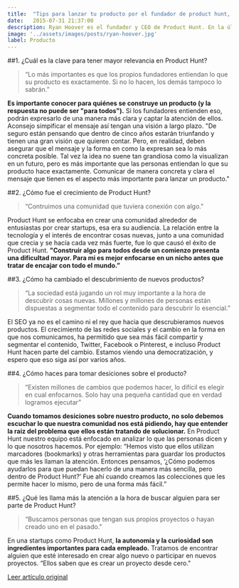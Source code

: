 ```yaml
---
title:  "Tips para lanzar tu producto por el fundador de product hunt, Ryan Hoover"
date:   2015-07-31 21:37:00
description: Ryan Hoover es el fundador y CEO de Product Hunt. En la última edición de Five Questions, Kevin Rose menciona a Ryan como un experto a la hora de ayudar a las startups a ser reconocidas. Y es por esto que Google Ventures tuvo una entrevista con Ryan para saber como fue que Product Hunt se volvió tan popular a la hora de ayudar a las personas a lanzar su propio proyecto.
image: '../assets/images/posts/ryan-hoover.jpg'
label: Producto
---
```


##1. ¿Cuál es la clave para tener mayor relevancia en Product Hunt?

> “Lo más importantes es que los propios fundadores entiendan lo que su producto es exactamente. Si no lo hacen, los demás tampoco lo sabrán.”

**Es importante conocer para quiénes se construye un producto (y la respuesta no puede ser "para todos").** Si los fundadores entienden eso, podrán expresarlo de una manera más clara y captar la atención de ellos. Aconsejo simpificar el mensaje así tengan una visión a largo plazo. "De seguro están pensando que dentro de cinco años estarán triunfando y tienen una gran visión que quieren contar. Pero, en realidad, deben asegurar que el mensaje y la forma en como la expresan sea lo más concreta posible. Tal vez la idea no suene tan grandiosa como la visualizan en un futuro, pero es más importante que las personas entiendan lo que su producto hace exactamente. Comunicar de manera concreta y clara el mensaje que tienen es el aspecto más importante para lanzar un producto."

##2. ¿Cómo fue el crecimiento de Product Hunt?

> “Contruimos una comunidad que tuviera conexión con algo."

Product Hunt se enfocaba en crear una comunidad alrededor de entusiastas por crear startups, esa era su audiencia. La relación entre la tecnología y el interés de encontrar cosas nuevas, junto a una comunidad que crecia y se hacía cada vez más fuerte, fue lo que causó el éxito de Product Hunt. **"Construir algo para todos desde un comienzo presenta una dificultad mayor. Para mi es mejor enfocarse en un nicho antes que tratar de encajar con todo el mundo.”**

##3. ¿Cómo ha cambiado el descubrimiento de nuevos productos?

> “La sociedad está jugando un rol muy importante a la hora de descubrir cosas nuevas. Millones y millones de personas están dispuestas a segmentar todo el contenido para descubrir lo esencial.”

El SEO ya no es el camino ni el rey que hacia que descrubieramos nuevos productos. El crecimiento de las redes sociales y el cambio en la forma en que nos comunicamos, ha permitido que sea más fácil compartir y segmentar el contenido, Twitter, Facebook o Pinterest, e incluso Product Hunt hacen parte del cambio. Estamos viendo una democratización, y espero que eso siga así por varios años.

##4. ¿Cómo haces para tomar desiciones sobre el producto?

> “Existen millones de cambios que podemos hacer, lo difícil es elegir en cual enfocarnos. Solo hay una pequeña cantidad que en verdad logramos ejecutar”

**Cuando tomamos desiciones sobre nuestro producto, no solo debemos escuchar lo que nuestra comunidad nos está pidiendo, hay que entender la raiz del problema que ellos están tratando de solucionar.** En Product Hunt nuestro equipo está enfocado en analizar lo que las personas dicen y lo que nosotros hacemos. Por ejemplo: “Hemos visto que ellos utilizan marcadores (bookmarks) y otras herramientas para guardar los productos que más les llaman la atención. Entonces pensamos, ‘¿Cómo podemos ayudarlos para que puedan hacerlo de una manera más sencilla, pero dentro de Product Hunt?’ Fue ahí cuando creamos las colecciones que les permite hacer lo mismo, pero de una forma más fácil.”

##5. ¿Qué les llama más la atención a la hora de buscar alguien para ser parte de Product Hunt?

> “Buscamos personas que tengan sus propios proyectos o hayan creado uno en el pasado."

En una startups como Product Hunt, **la autonomía y la curiosidad son ingredientes importantes para cada empleado.** Tratamos de encontrar alguien que esté interesado en crear algo nuevo o participar en nuevos proyectos. “Ellos saben que es crear un proyecto desde cero."

[Leer artículo original][original]

[original]: https://medium.com/gv-notes/tips-for-launching-a-product-from-the-founder-of-product-hunt-b23b388feb7
